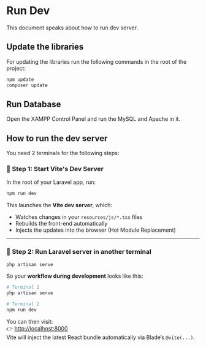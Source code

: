 # Run Dev
This document speaks about how to run dev server.

## Update the libraries

For updating the libraries run the following commands in the root of the project:

```bash
npm update
composer update
```

## Run Database

Open the XAMPP Control Panel and run the MySQL and Apache in it. 

## How to run the dev server

You need 2 terminals for the following steps:

### 🔁 Step 1: Start Vite's Dev Server

In the root of your Laravel app, run:

```bash
npm run dev
```

This launches the **Vite dev server**, which:
- Watches changes in your `resources/js/*.tsx` files
- Rebuilds the front-end automatically
- Injects the updates into the browser (Hot Module Replacement)

---

### 🔁 Step 2: Run Laravel server in another terminal

```bash
php artisan serve
```

So your **workflow during development** looks like this:

```bash
# Terminal 1
php artisan serve

# Terminal 2
npm run dev
```

You can then visit:  
👉 [http://localhost:8000](http://localhost:8000)  
Vite will inject the latest React bundle automatically via Blade’s `@vite(...)`.
